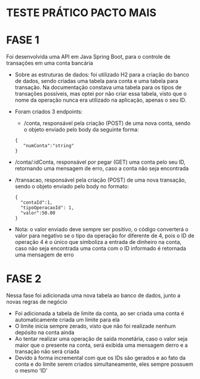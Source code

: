 # TESTE PRÁTICO PACTO MAIS

# FASE 1
Foi desenvolvida uma API em Java Spring Boot, para o controle de transações em uma conta bancária

* Sobre as estruturas de dados: foi utilizado H2 para a criação do banco de dados, sendo criadas uma tabela para conta e uma tabela para transação. Na documentação constava uma tabela para os tipos de transações possíveis, mas optei por não criar essa tabela, visto que o nome da operação nunca era utilizado na aplicação, apenas o seu ID.
* Foram criados 3 endpoints:
  * /conta, responsável pela criação (POST) de uma nova conta, sendo o objeto enviado pelo body da seguinte forma:
  
  ```
  {
     "numConta":"string"
  }
  ```
* /conta/:idConta, responsável por pegar (GET) uma conta pelo seu ID, retornando uma mensagem de erro, caso a conta não seja encontrada
* /transacao, responsável pela criação (POST) de uma nova transação, sendo o objeto enviado pelo body no formato:

  ```
  {
    "contaId":1,
    "tipoOperacaoId": 1,
    "valor":50.00
  }
  ```
* Nota: o valor enviado deve sempre ser positivo, o código converterá o valor para negativo se o tipo da operação for diferente de 4, pois o ID de operação 4 é o único que simboliza a entrada de dinheiro na conta, caso não seja encontrada uma conta com o ID  informado é retornada uma mensagem de erro

# FASE 2
Nessa fase foi adicionada uma nova tabela ao banco de dados, junto a novas regras de negócio

* Foi adicionada a tabela de limite da conta, ao ser criada uma conta é automaticamente criada um limite para ela
* O limite inicia sempre zerado, visto que não foi realizade nenhum depósito na conta ainda
* Ao tentar realizar uma operação de saída monetária, caso o valor seja maior que o presente na conta, será exibida uma mensagem derro e a transação não será criada
* Devido à forma incremental com que os IDs são gerados e ao fato da conta e do limite serem criados simultaneamente, eles sempre possuem o mesmo ‘ID’